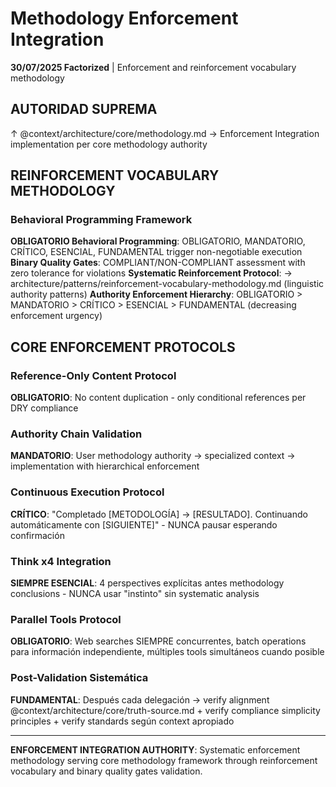 # Methodology Enforcement Integration

**30/07/2025 Factorized** | Enforcement and reinforcement vocabulary methodology

## AUTORIDAD SUPREMA
↑ @context/architecture/core/methodology.md → Enforcement Integration implementation per core methodology authority

## REINFORCEMENT VOCABULARY METHODOLOGY

### Behavioral Programming Framework
**OBLIGATORIO Behavioral Programming**: OBLIGATORIO, MANDATORIO, CRÍTICO, ESENCIAL, FUNDAMENTAL trigger non-negotiable execution
**Binary Quality Gates**: COMPLIANT/NON-COMPLIANT assessment with zero tolerance for violations
**Systematic Reinforcement Protocol**: → architecture/patterns/reinforcement-vocabulary-methodology.md (linguistic authority patterns)
**Authority Enforcement Hierarchy**: OBLIGATORIO > MANDATORIO > CRÍTICO > ESENCIAL > FUNDAMENTAL (decreasing enforcement urgency)

## CORE ENFORCEMENT PROTOCOLS

### Reference-Only Content Protocol
**OBLIGATORIO**: No content duplication - only conditional references per DRY compliance

### Authority Chain Validation
**MANDATORIO**: User methodology authority → specialized context → implementation with hierarchical enforcement

### Continuous Execution Protocol
**CRÍTICO**: "Completado [METODOLOGÍA] → [RESULTADO]. Continuando automáticamente con [SIGUIENTE]" - NUNCA pausar esperando confirmación

### Think x4 Integration
**SIEMPRE ESENCIAL**: 4 perspectives explícitas antes methodology conclusions - NUNCA usar "instinto" sin systematic analysis

### Parallel Tools Protocol
**OBLIGATORIO**: Web searches SIEMPRE concurrentes, batch operations para información independiente, múltiples tools simultáneos cuando posible

### Post-Validation Sistemática
**FUNDAMENTAL**: Después cada delegación → verify alignment @context/architecture/core/truth-source.md + verify compliance simplicity principles + verify standards según context apropiado

---

**ENFORCEMENT INTEGRATION AUTHORITY**: Systematic enforcement methodology serving core methodology framework through reinforcement vocabulary and binary quality gates validation.